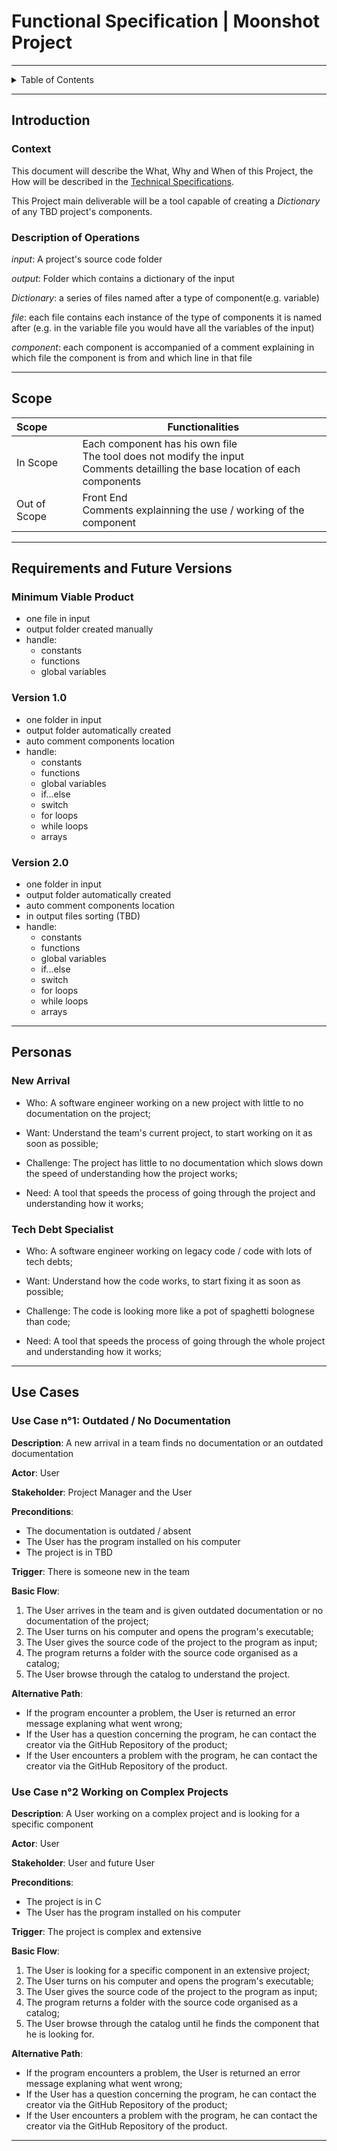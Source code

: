 # Functional Specification | Moonshot Project

---

<details>
<summary>Table of Contents</summary>

- [Functional Specification | Moonshot Project](#functional-specification--moonshot-project)
  - [Introduction](#introduction)
    - [Context](#context)
    - [Description of Operations](#description-of-operations)
  - [Scope](#scope)
  - [Requirement and Future Versions](#requirements-and-future-versions)
    - [Minimum Viable Product](#minimum-viable-product)
    - [Version 1.0](#version-10)
    - [Version 2.0](#version-20)
  - [Personas](#personas)
  - [Use Cases](#use-cases)
    - [Use Case n°1: Outdated / No Documentation](#use-case-n1-outdated--no-documentation)
    - [Use Case n°2: Working on Complex Project](#use-case-n2-working-on-complex-projects)

</details>

---

## Introduction

### Context

This document will describe the What, Why and When of this Project, the How will be described in the [Technical Specifications](/documents/technical/technical_specification.md).

This Project main deliverable will be a tool capable of creating a *Dictionary* of any TBD project's components.

### Description of Operations

*input*: A project's source code folder

*output*: Folder which contains a dictionary of the input

*Dictionary*: a series of files named after a type of component(e.g. variable)

*file*: each file contains each instance of the type of components it is named after (e.g. in the variable file you would have all the variables of the input)

*component*: each component is accompanied of a comment explaining in which file the component is from and which line in that file

---

## Scope

| Scope | Functionalities |
| :--- | --- |
| In Scope | Each component has his own file <br> The tool does not modify the input <br> Comments detailling the base location of each components  |
| Out of Scope | Front End <br> Comments explainning the use / working of the component |

---

## Requirements and Future Versions

### Minimum Viable Product

- one file in input
- output folder created manually
- handle:
  - constants
  - functions
  - global variables

### Version 1.0

- one folder in input
- output folder automatically created
- auto comment components location
- handle:
  - constants
  - functions
  - global variables
  - if...else
  - switch
  - for loops
  - while loops
  - arrays

### Version 2.0

- one folder in input
- output folder automatically created
- auto comment components location
- in output files sorting (TBD)
- handle:
  - constants
  - functions
  - global variables
  - if...else
  - switch
  - for loops
  - while loops
  - arrays

---

## Personas

### New Arrival

- Who: A software engineer working on a new project with little to no documentation on the project;

- Want: Understand the team's current project, to start working on it as soon as possible;

- Challenge: The project has little to no documentation which slows down the speed of understanding how the project works;

- Need: A tool that speeds the process of going through the project and understanding how it works;

### Tech Debt Specialist

- Who: A software engineer working on legacy code / code with lots of tech debts;

- Want: Understand how the code works, to start fixing it as soon as possible;

- Challenge: The code is looking more like a pot of spaghetti bolognese than code;

- Need: A tool that speeds the process of going through the whole project and understanding how it works;

---

## Use Cases

### Use Case n°1: Outdated / No Documentation

**Description**: A new arrival in a team finds no documentation or an outdated documentation

**Actor**: User

**Stakeholder**: Project Manager and the User

**Preconditions**:

- The documentation is outdated / absent
- The User has the program installed on his computer
- The project is in TBD
  
**Trigger**: There is someone new in the team

**Basic Flow**:

1. The User arrives in the team and is given outdated documentation or no documentation of the project;
2. The User turns on his computer and opens the program's executable;
3. The User gives the source code of the project to the program as input;
4. The program returns a folder with the source code organised as a catalog;
5. The User browse through the catalog to understand the project.
  
**Alternative Path**:

- If the program encounter a problem, the User is returned an error message explaning what went wrong;
- If the User has a question concerning the program, he can contact the creator via the GitHub Repository of the product;
- If the User encounters a problem with the program, he can contact the creator via the GitHub Repository of the product.

### Use Case n°2 Working on Complex Projects

**Description**: A User working on a complex project and is looking for a specific component

**Actor**: User

**Stakeholder**: User and future User

**Preconditions**:

- The project is in C
- The User has the program installed on his computer
  
**Trigger**: The project is complex and extensive

**Basic Flow**:

1. The User is looking for a specific component in an extensive project;
2. The User turns on his computer and opens the program's executable;
3. The User gives the source code of the project to the program as input;
4. The program returns a folder with the source code organised as a catalog;
5. The User browse through the catalog until he finds the component that he is looking for.

**Alternative Path**:

- If the program encounters a problem, the User is returned an error message explaning what went wrong;
- If the User has a question concerning the program, he can contact the creator via the GitHub Repository of the product;
- If the User encounters a problem with the program, he can contact the creator via the GitHub Repository of the product.

---
